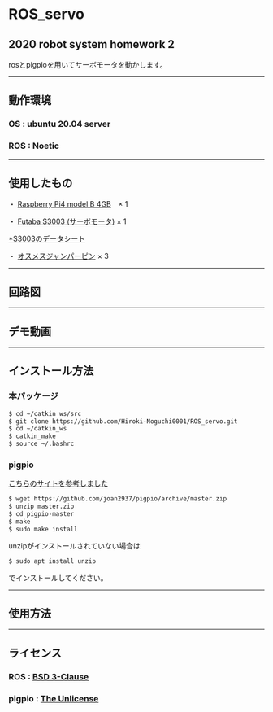 # ROS_servo
## 2020 robot system homework 2

rosとpigpioを用いてサーボモータを動かします。

---
## 動作環境

### OS : ubuntu 20.04 server

### ROS : Noetic

---
## 使用したもの

・ [Raspberry Pi4 model B 4GB](https://akizukidenshi.com/catalog/g/gM-14778/)　× 1

・ [Futaba S3003 (サーボモータ)](https://www.rc.futaba.co.jp/servo_air/analog/s3003.html) × 1

   [*S3003のデータシート](http://www.es.co.th/schemetic/pdf/et-servo-s3003.pdf)
   
・ [オスメスジャンパーピン](https://akizukidenshi.com/catalog/g/gC-08934/) × 3

---
## 回路図

---
## デモ動画

---
## インストール方法

### 本パッケージ

```sh
$ cd ~/catkin_ws/src
$ git clone https://github.com/Hiroki-Noguchi0001/ROS_servo.git
$ cd ~/catkin_ws
$ catkin_make
$ source ~/.bashrc
```

### pigpio

[こちらのサイトを参考しました](http://abyz.me.uk/rpi/pigpio/download.html)

```sh
$ wget https://github.com/joan2937/pigpio/archive/master.zip
$ unzip master.zip
$ cd pigpio-master
$ make
$ sudo make install
```
unzipがインストールされていない場合は
```sh
$ sudo apt install unzip
```
でインストールしてください。

---
## 使用方法


---
## ライセンス

### ROS : [BSD 3-Clause](https://github.com/Hiroki-Noguchi0001/ROS_servo/blob/master/LICENSE)

### pigpio : [The Unlicense](https://github.com/joan2937/pigpio/blob/master/UNLICENCE)
